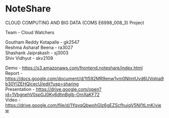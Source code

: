 # NoteShare
CLOUD COMPUTING AND BIG DATA (COMS E6998_008_3) Project <br/>

Team - Cloud Watchers <br/>

Goutham Reddy Kotapalle - gk2547<br/>
Reshma Asharaf Beena - ra3027<br/>
Shashank Jaiprakash - sj3003<br/>
Shiv Vidhyut - skv2109<br/>


Demo - https://s3.amazonaws.com/frontend.noteshare/index.html <br/>
Report - https://docs.google.com/document/d/1t592MR9enw1ym0NImtUvd6UVqlna9b30YlZEHQlcecU/edit?usp=sharing <br/>
Presentation - https://drive.google.com/open?id=1VbgnehV0spGJ0Ky6dhnBglb-OmXaKF72 <br/>
Video -  https://drive.google.com/file/d/1YqvqQbwohGlz6gEZScfhuiqV5NI1tLmK/view
